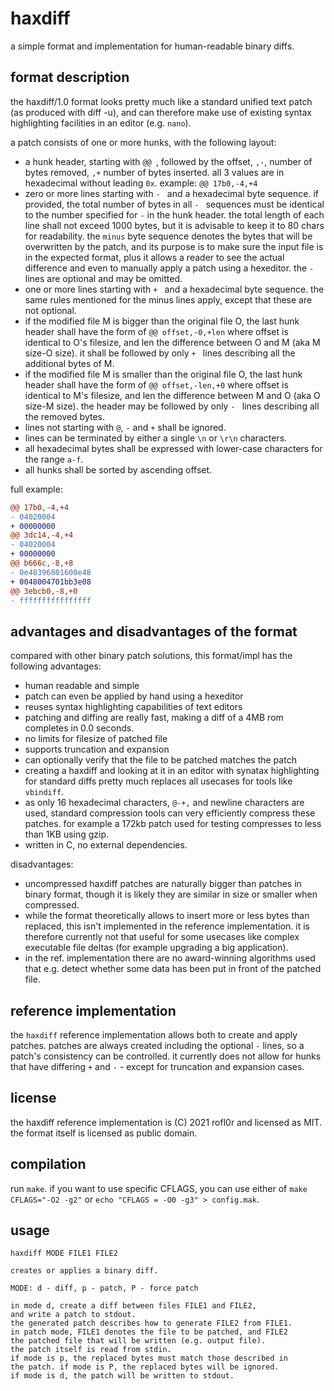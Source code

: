 haxdiff
=======

a simple format and implementation for human-readable binary diffs.

format description
------------------

the haxdiff/1.0 format looks pretty much like a standard unified text patch
(as produced with diff -u), and can therefore make use of existing
syntax highlighting facilities in an editor (e.g. `nano`).

a patch consists of one or more hunks, with the following layout:

- a hunk header, starting with `@@ `, followed by the offset, `,-`,
  number of bytes removed, `,+` number of bytes inserted.
  all 3 values are in hexadecimal without leading `0x`.
  example: `@@ 17b0,-4,+4`
- zero or more lines starting with `- ` and a hexadecimal byte sequence.
  if provided, the total number of bytes in all `- ` sequences must be
  identical to the number specified for `-` in the hunk header.
  the total length of each line shall not exceed 1000 bytes, but it is
  advisable to keep it to 80 chars for readability.
  the `minus` byte sequence denotes the bytes that will be overwritten
  by the patch, and its purpose is to make sure the input file is in
  the expected format, plus it allows a reader to see the actual
  difference and even to manually apply a patch using a hexeditor.
  the `-` lines are optional and may be omitted.
- one or more lines starting with `+ ` and a hexadecimal byte sequence.
  the same rules mentioned for the minus lines apply, except that these
  are not optional.
- if the modified file M is bigger than the original file O, the last hunk
  header shall have the form of `@@ offset,-0,+len` where offset is identical
  to O's filesize, and len the difference between O and M (aka M size-O size).
  it shall be followed by only `+ ` lines describing all the additional
  bytes of M.
- if the modified file M is smaller than the original file O, the last hunk
  header shall have the form of `@@ offset,-len,+0` where offset is identical
  to M's filesize, and len the difference between M and O (aka O size-M size).
  the header may be followed by only `- ` lines describing all the removed
  bytes.
- lines not starting with `@`, `-` and `+` shall be ignored.
- lines can be terminated by either a single `\n` or `\r\n` characters.
- all hexadecimal bytes shall be expressed with lower-case characters for
  the range `a-f`.
- all hunks shall be sorted by ascending offset.

full example:

```diff
@@ 17b0,-4,+4
- 04020004
+ 00000000
@@ 3dc14,-4,+4
- 04020004
+ 00000000
@@ b666c,-8,+8
- 0e48396801600e48
+ 0048004701bb3e08
@@ 3ebcb0,-8,+0
- ffffffffffffffff
```

advantages and disadvantages of the format
------------------------------------------
compared with other binary patch solutions, this format/impl has the
following advantages:

- human readable and simple
- patch can even be applied by hand using a hexeditor
- reuses syntax highlighting capabilities of text editors
- patching and diffing are really fast, making a diff of a 4MB rom completes
  in 0.0 seconds.
- no limits for filesize of patched file
- supports truncation and expansion
- can optionally verify that the file to be patched matches the patch
- creating a haxdiff and looking at it in an editor with synatax highlighting
  for standard diffs pretty much replaces all usecases for tools like
  `vbindiff`.
- as only 16 hexadecimal characters, `@-+,` and newline characters are
  used, standard compression tools can very efficiently compress these
  patches. for example a 172kb patch used for testing compresses to less than
  1KB using gzip.
- written in C, no external dependencies.

disadvantages:

- uncompressed haxdiff patches are naturally bigger than patches in binary
  format, though it is likely they are similar in size or smaller when
  compressed.
- while the format theoretically allows to insert more or less bytes than
  replaced, this isn't implemented in the reference implementation.
  it is therefore currently not that useful for some usecases like complex
  executable file deltas (for example upgrading a big application).
- in the ref. implementation there are no award-winning algorithms used that
  e.g. detect whether some data has been put in front of the patched file.

reference implementation
------------------------

the `haxdiff` reference implementation allows both to create and apply patches.
patches are always created including the optional `-` lines, so a patch's
consistency can be controlled.
it currently does not allow for hunks that have differing `+` and `-` - except
for truncation and expansion cases.

license
-------

the haxdiff reference implementation is (C) 2021 rofl0r and licensed as MIT.
the format itself is licensed as public domain.

compilation
-----------

run `make`.
if you want to use specific CFLAGS, you can use either of
`make CFLAGS="-O2 -g2"` or `echo "CFLAGS = -O0 -g3" > config.mak`.

usage
-----

    haxdiff MODE FILE1 FILE2

    creates or applies a binary diff.

    MODE: d - diff, p - patch, P - force patch

    in mode d, create a diff between files FILE1 and FILE2,
    and write a patch to stdout.
    the generated patch describes how to generate FILE2 from FILE1.
    in patch mode, FILE1 denotes the file to be patched, and FILE2
    the patched file that will be written (e.g. output file).
    the patch itself is read from stdin.
    if mode is p, the replaced bytes must match those described in
    the patch. if mode is P, the replaced bytes will be ignored.
    if mode is d, the patch will be written to stdout.

